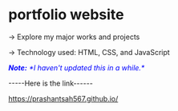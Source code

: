 # portfolio website

-> Explore my major works and projects

-> Technology used: HTML, CSS, and JavaScript

<p style="color: blue; font-style: italic;"><strong>Note:</strong> *I haven't updated this in a while.*</p>

-----Here is the link------

https://prashantsah567.github.io/
